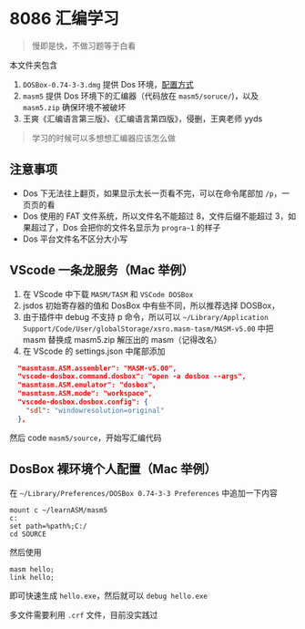 # 8086 汇编学习

> 慢即是快，不做习题等于白看

本文件夹包含
1. `DOSBox-0.74-3-3.dmg` 提供 Dos 环境，[配置方式](https://www.dosbox.com/wiki/Dosbox.conf)
2. `masm5` 提供 Dos 环境下的汇编器（代码放在 `masm5/soruce/`)，以及 `masm5.zip` 确保环境不被破坏
3. 王爽《汇编语言第三版》、《汇编语言第四版》，侵删，王爽老师 yyds

> 学习的时候可以多想想汇编器应该怎么做

## 注意事项

- Dos 下无法往上翻页，如果显示太长一页看不完，可以在命令尾部加 `/p`，一页页的看
- Dos 使用的 FAT 文件系统，所以文件名不能超过 8，文件后缀不能超过 3，如果超过了，Dos 会把你的文件名显示为 `progra~1` 的样子
- Dos 平台文件名不区分大小写


## VScode 一条龙服务（Mac 举例）

1. 在 VScode 中下载 `MASM/TASM` 和 `VSCode DOSBox`
2. jsdos 初始寄存器的值和 DosBox 中有些不同，所以推荐选择 DOSBox，
3. 由于插件中 debug 不支持 p 命令，所以可以 `~/Library/Application Support/Code/User/globalStorage/xsro.masm-tasm/MASM-v5.00` 中把 masm 替换成 masm5.zip 解压出的 masm（记得改名）
4. 在 VScode 的 settings.json 中尾部添加

``` json
  "masmtasm.ASM.assembler": "MASM-v5.00",
  "vscode-dosbox.command.dosbox": "open -a dosbox --args",
  "masmtasm.ASM.emulator": "dosbox",
  "masmtasm.ASM.mode": "workspace",
  "vscode-dosbox.dosbox.config": {
    "sdl": "windowresolution=original"
  },
```

然后 code `masm5/source`，开始写汇编代码


## DosBox 裸环境个人配置（Mac 举例）

在 `~/Library/Preferences/DOSBox 0.74-3-3 Preferences` 中追加一下内容

``` shell
mount c ~/learnASM/masm5
c:
set path=%path%;C:/
cd SOURCE
```

然后使用

``` shell
masm hello;
link hello;
```

即可快速生成 `hello.exe`，然后就可以 `debug hello.exe`

多文件需要利用 `.crf` 文件，目前没实践过
